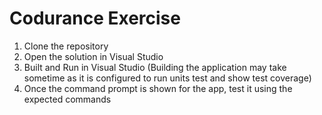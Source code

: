 # Codurance Exercise
1. Clone the repository
2. Open the solution in Visual Studio
3. Built and Run in Visual Studio (Building the application may take sometime as it is configured to run units test and show test coverage)
4. Once the command prompt is shown for the app, test it using the expected commands
